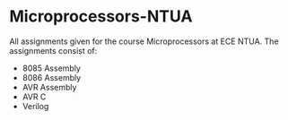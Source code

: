 # Microprocessors-NTUA
All assignments given for the course Microprocessors at ECE NTUA.
The assignments consist of:
  * 8085 Assembly
  * 8086 Assembly
  * AVR Assembly
  * AVR C
  * Verilog


